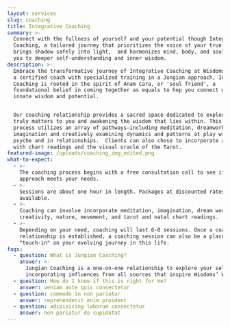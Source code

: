 ```yaml
---
layout: services
slug: coaching
title: Integrative Coaching
summary: >-
  Connect with the fullness of yourself and your potential though Integrative
  Coaching, a tailored journey that prioritizes the voice of your true Self,
  brings shadow safely into light,  and harmonizes mind, body, and soul, guiding
  you to deeper self-understanding and inner wisdom.
description: >-
  Embrace the transformative journey of Integrative Coaching at Wisdoms’ Way. As
  a certified coach with specialized training in a Jungian approach, Integrative
  Coaching is rooted in the spirit of Anam Cara, or 'soul friend', a
  foundational belief in coming together as equals to hep you connect with your
  innate wisdom and potential. 


  Our coaching relationship provides a sacred space dedicated to exploring what
  truly matters to you and awakening the wisdom that lies within. This immersive
  process utilizes an array of pathways—including meditation, dreamwork, active
  imagination and creatively examining dynamics and patterns at play within the
  psyche and in relationships.  Clients can also chose to incorporate astrology
  with chart readings and the visual oracle of the Tarot.
featured-image: /uploads/coaching_img_edited.png
what-to-expect:
  - >-
    The coaching process begins with a free consultation call to see if my
    approach meets your needs.
  - >-
    Sessions are about one hour in length. Packages at discounted rates are
    available.
  - >-
    Coaching can involve incorporate meditation, imagination, dream work,
    creativity, nature, movement, and tarot and natal chart readings.
  - >-
    Depending on your need, coaching will last 6-8 sessions. Once a coaching
    relationship is established, a coaching session can also be a place to
    "touch-in" on your evolving journey in this life. 
faqs:
  - question: What is Jungian Coaching?
    answer: >-
      Jungian Coaching is a one-on-one relationship to explore your self’s path
      incorporating influences from all sources that inspire Wisdoms’ Way.
  - question: How do I know if this is right for me?
    answer: veniam aute quis consectetur
  - question: commodo in non pariatur
    answer: reprehenderit enim proident
  - question: adipisicing laborum consectetur
    answer: non pariatur do cupidatat
---
```

